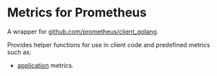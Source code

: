 # Metrics for Prometheus

A wrapper for [github.com/prometheus/client_golang](https://github.com/prometheus/client_golang).

Provides helper functions for use in client code and predefined metrics such as:

- [application](appmon) metrics.
